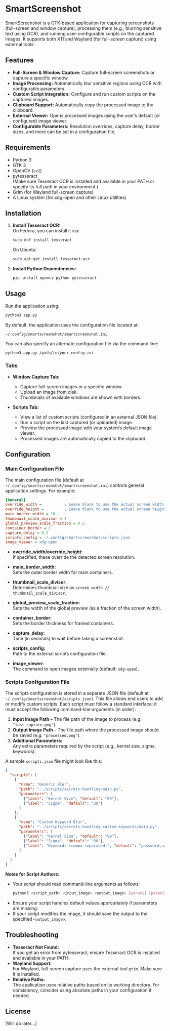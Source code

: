# SmartScreenshot

SmartScreenshot is a GTK-based application for capturing screenshots (full-screen and window capture), processing them (e.g., blurring sensitive text using OCR), and running user-configurable scripts on the captured images. It supports both X11 and Wayland (for full-screen capture) using external tools.

## Features

- **Full-Screen & Window Capture:** Capture full-screen screenshots or capture a specific window.
- **Image Processing:** Automatically blur sensitive regions using OCR with configurable parameters.
- **Custom Script Integration:** Configure and run custom scripts on the captured images.
- **Clipboard Support:** Automatically copy the processed image to the clipboard.
- **External Viewer:** Opens processed images using the user’s default (or configured) image viewer.
- **Configurable Parameters:** Resolution overrides, capture delay, border sizes, and more can be set in a configuration file.

## Requirements

- Python 3
- GTK 3
- OpenCV (`cv2`)
- pytesseract  
  (Make sure Tesseract OCR is installed and available in your PATH or specify its full path in your environment.)
- Grim (for Wayland full-screen capture)
- A Linux system (for xdg-open and other Linux utilities)

## Installation

1. **Install Tesseract OCR:**  
   On Fedora, you can install it via:
   ```bash
   sudo dnf install tesseract
   ```
   On Ubuntu:
   ```bash
   sudo apt-get install tesseract-ocr
   ```
2. **Install Python Dependencies:**
   ```bash
   pip install opencv-python pytesseract
   ```

## Usage

Run the application using:
```bash
python3 app.py
```
By default, the application uses the configuration file located at:
```
~/.config/smartscreenshot/smartscreenshot.ini
```
You can also specify an alternate configuration file via the command line:
```bash
python3 app.py /path/to/your_config.ini
```

### Tabs

- **Window Capture Tab:**  
  - Capture full-screen images or a specific window.
  - Upload an image from disk.
  - Thumbnails of available windows are shown with borders.
  
- **Scripts Tab:**  
  - View a list of custom scripts (configured in an external JSON file).
  - Run a script on the last captured (or uploaded) image.
  - Preview the processed image with your system’s default image viewer.
  - Processed images are automatically copied to the clipboard.

## Configuration

### Main Configuration File

The main configuration file (default at `~/.config/smartscreenshot/smartscreenshot.ini`) controls general application settings. For example:

```ini
[General]
override_width =          ; Leave blank to use the actual screen width.
override_height =         ; Leave blank to use the actual screen height.
main_border_width = 10
thumbnail_scale_divisor = 4
global_preview_scale_fraction = 0.5
container_border = 2
capture_delay = 0.5
scripts_config = ~/.config/smartscreenshot/scripts.json
image_viewer = xdg-open
```

- **override_width/override_height:**  
  If specified, these override the detected screen resolution.
  
- **main_border_width:**  
  Sets the outer border width for main containers.
  
- **thumbnail_scale_divisor:**  
  Determines thumbnail size as `screen_width // thumbnail_scale_divisor`.
  
- **global_preview_scale_fraction:**  
  Sets the width of the global preview (as a fraction of the screen width).
  
- **container_border:**  
  Sets the border thickness for framed containers.
  
- **capture_delay:**  
  Time (in seconds) to wait before taking a screenshot.
  
- **scripts_config:**  
  Path to the external scripts configuration file.
  
- **image_viewer:**  
  The command to open images externally (default: `xdg-open`).

### Scripts Configuration File

The scripts configuration is stored in a separate JSON file (default at `~/.config/smartscreenshot/scripts.json`). This file allows end users to add or modify custom scripts. Each script must follow a standard interface: it must accept the following command-line arguments (in order):

1. **Input Image Path** – The file path of the image to process (e.g. `"last_capture.png"`).
2. **Output Image Path** – The file path where the processed image should be saved (e.g. `"processed.png"`).
3. **Additional Parameters:**  
   Any extra parameters required by the script (e.g., kernel size, sigma, keywords).

A sample `scripts.json` file might look like this:

```json
{
  "scripts": [
    {
      "name": "Generic Blur",
      "path": "../scripts/secrets-handling/main.py",
      "parameters": [
        {"label": "Kernel Size", "default": "99"},
        {"label": "Sigma", "default": "30"}
      ]
    },
    {
      "name": "Custom Keyword Blur",
      "path": "../scripts/secrets-handling-custom-keywords/main.py",
      "parameters": [
        {"label": "Kernel Size", "default": "99"},
        {"label": "Sigma", "default": "30"},
        {"label": "Keywords (comma-separated)", "default": "password,name"}
      ]
    }
  ]
}
```

**Notes for Script Authors:**

- Your script should read command-line arguments as follows:
  ```bash
  python3 <script_path> <input_image> <output_image> [param1] [param2] ...
  ```
- Ensure your script handles default values appropriately if parameters are missing.
- If your script modifies the image, it should save the output to the specified `<output_image>`.

## Troubleshooting

- **Tesseract Not Found:**  
  If you get an error from pytesseract, ensure Tesseract OCR is installed and available in your PATH.
- **Wayland Support:**  
  For Wayland, full-screen capture uses the external tool `grim`. Make sure it is installed.
- **Relative Paths:**  
  The application uses relative paths based on its working directory. For consistency, consider using absolute paths in your configuration if needed.

## License

[Will do later...]
